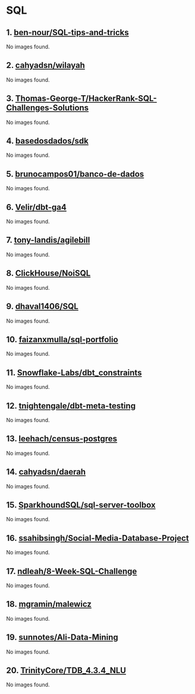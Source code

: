 <!-- 这是由脚本自动生成的文件，请勿直接修改此文件！ -->

# SQL

## 1. [ben-nour/SQL-tips-and-tricks](https://github.com/ben-nour/SQL-tips-and-tricks)

No images found.

## 2. [cahyadsn/wilayah](https://github.com/cahyadsn/wilayah)

No images found.

## 3. [Thomas-George-T/HackerRank-SQL-Challenges-Solutions](https://github.com/Thomas-George-T/HackerRank-SQL-Challenges-Solutions)

No images found.

## 4. [basedosdados/sdk](https://github.com/basedosdados/sdk)

No images found.

## 5. [brunocampos01/banco-de-dados](https://github.com/brunocampos01/banco-de-dados)

No images found.

## 6. [Velir/dbt-ga4](https://github.com/Velir/dbt-ga4)

No images found.

## 7. [tony-landis/agilebill](https://github.com/tony-landis/agilebill)

No images found.

## 8. [ClickHouse/NoiSQL](https://github.com/ClickHouse/NoiSQL)

No images found.

## 9. [dhaval1406/SQL](https://github.com/dhaval1406/SQL)

No images found.

## 10. [faizanxmulla/sql-portfolio](https://github.com/faizanxmulla/sql-portfolio)

No images found.

## 11. [Snowflake-Labs/dbt_constraints](https://github.com/Snowflake-Labs/dbt_constraints)

No images found.

## 12. [tnightengale/dbt-meta-testing](https://github.com/tnightengale/dbt-meta-testing)

No images found.

## 13. [leehach/census-postgres](https://github.com/leehach/census-postgres)

No images found.

## 14. [cahyadsn/daerah](https://github.com/cahyadsn/daerah)

No images found.

## 15. [SparkhoundSQL/sql-server-toolbox](https://github.com/SparkhoundSQL/sql-server-toolbox)

No images found.

## 16. [ssahibsingh/Social-Media-Database-Project](https://github.com/ssahibsingh/Social-Media-Database-Project)

No images found.

## 17. [ndleah/8-Week-SQL-Challenge](https://github.com/ndleah/8-Week-SQL-Challenge)

No images found.

## 18. [mgramin/malewicz](https://github.com/mgramin/malewicz)

No images found.

## 19. [sunnotes/Ali-Data-Mining](https://github.com/sunnotes/Ali-Data-Mining)

No images found.

## 20. [TrinityCore/TDB_4.3.4_NLU](https://github.com/TrinityCore/TDB_4.3.4_NLU)

No images found.

